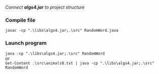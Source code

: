 _Connect **algs4.jar** to project structure_

### Compile file
`javac -cp ".\libs\algs4.jar;.\src" RandomWord.java`
### Launch program
`java -cp ".\libs\algs4.jar;.\src" RandomWord`
</br>
_or_
</br>
`Get-Content .\src\animals8.txt | java -cp ".\libs\algs4.jar;.\src" RandomWord`